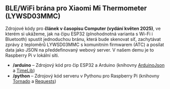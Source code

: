 ## BLE/WiFi brána pro Xiaomi Mi Thermometer (LYWSD03MMC)

Zdrojové kódy pro **článek v časopisu Computer (vydání květen 2025)**, ve kterém si ukážeme, jak na čipu ESP32 (plnohodnotná varianta s Wi-Fi i Bluetooth) spustit jednoduchou bránu, která bude skenovat síť, zachytávat zprávy z teploměrů LYWSD03MMC s komunitním firmwarem (ATC) a posílat data jako JSON na předdefinovaný webový server. V našem demu je to Raspberry Pi v lokální síti.

- **/arduino** – Zdrojový kód pro čip ESP32 a Arduino (knihovny [ArduinoJson](https://arduinojson.org/) a [TimeLib](https://github.com/PaulStoffregen/Time))  
- **/python** – Zdrojový kód serveru v Pythonu pro Raspberry Pi (knihovny [Tornado](https://www.tornadoweb.org) a [Requests](https://requests.readthedocs.io))
